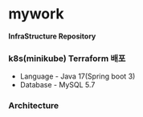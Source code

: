 # mywork

**InfraStructure Repository**

### k8s(minikube) Terraform 배포

- Language - Java 17(Spring boot 3)
- Database - MySQL 5.7


### Architecture
